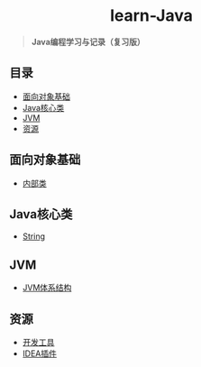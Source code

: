 <div align="center">

<h1>learn-Java</h1>

</div>

> **Java编程学习与记录（复习版）**

<h2>目录</h2>

- [面向对象基础](#面向对象基础)
- [Java核心类](#java核心类)
- [JVM](#jvm)
- [资源](#资源)

## 面向对象基础

- [内部类](./01-面向对象基础/Nested_Class.md)

## Java核心类

- [String](./02-Java核心类/String.md)

## JVM

- [JVM体系结构](./03-JVM/JVM体系结构.md)

## 资源


- [开发工具](./00-资源/开发工具.md)
- [IDEA插件](./00-资源/IDEA插件.md)